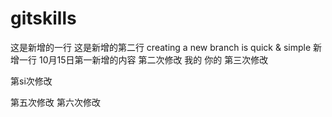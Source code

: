 # gitskills
这是新增的一行
这是新增的第二行
creating a new branch is quick & simple
新增一行
10月15日第一新增的内容
第二次修改
我的
你的
第三次修改

第si次修改

第五次修改
第六次修改
